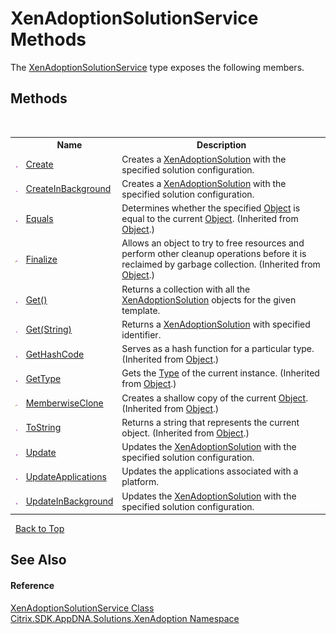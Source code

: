 # XenAdoptionSolutionService Methods
 

The <a href="3d02a0c7-f5b0-3f4d-91a4-495762065f18">XenAdoptionSolutionService</a> type exposes the following members.


## Methods
&nbsp;<table><tr><th></th><th>Name</th><th>Description</th></tr><tr><td>![Public method](media/pubmethod.gif "Public method")</td><td><a href="67233549-9b00-dd43-f216-1dd0e5af5831">Create</a></td><td>
Creates a <a href="257383db-8875-0a8f-2365-573f372e35da">XenAdoptionSolution</a> with the specified solution configuration.</td></tr><tr><td>![Public method](media/pubmethod.gif "Public method")</td><td><a href="563d2d29-44e8-e12d-3abb-7fdc6131c646">CreateInBackground</a></td><td>
Creates a <a href="257383db-8875-0a8f-2365-573f372e35da">XenAdoptionSolution</a> with the specified solution configuration.</td></tr><tr><td>![Public method](media/pubmethod.gif "Public method")</td><td><a href="http://msdn2.microsoft.com/en-us/library/bsc2ak47" target="_blank">Equals</a></td><td>
Determines whether the specified <a href="http://msdn2.microsoft.com/en-us/library/e5kfa45b" target="_blank">Object</a> is equal to the current <a href="http://msdn2.microsoft.com/en-us/library/e5kfa45b" target="_blank">Object</a>.
 (Inherited from <a href="http://msdn2.microsoft.com/en-us/library/e5kfa45b" target="_blank">Object</a>.)</td></tr><tr><td>![Protected method](media/protmethod.gif "Protected method")</td><td><a href="http://msdn2.microsoft.com/en-us/library/4k87zsw7" target="_blank">Finalize</a></td><td>
Allows an object to try to free resources and perform other cleanup operations before it is reclaimed by garbage collection.
 (Inherited from <a href="http://msdn2.microsoft.com/en-us/library/e5kfa45b" target="_blank">Object</a>.)</td></tr><tr><td>![Public method](media/pubmethod.gif "Public method")</td><td><a href="3631643c-0ba4-4db0-e569-448cfc13387a">Get()</a></td><td>
Returns a collection with all the <a href="257383db-8875-0a8f-2365-573f372e35da">XenAdoptionSolution</a> objects for the given template.</td></tr><tr><td>![Public method](media/pubmethod.gif "Public method")</td><td><a href="7156391f-8c6f-8807-6064-34aa0131af8e">Get(String)</a></td><td>
Returns a <a href="257383db-8875-0a8f-2365-573f372e35da">XenAdoptionSolution</a> with specified identifier.</td></tr><tr><td>![Public method](media/pubmethod.gif "Public method")</td><td><a href="http://msdn2.microsoft.com/en-us/library/zdee4b3y" target="_blank">GetHashCode</a></td><td>
Serves as a hash function for a particular type.
 (Inherited from <a href="http://msdn2.microsoft.com/en-us/library/e5kfa45b" target="_blank">Object</a>.)</td></tr><tr><td>![Public method](media/pubmethod.gif "Public method")</td><td><a href="http://msdn2.microsoft.com/en-us/library/dfwy45w9" target="_blank">GetType</a></td><td>
Gets the <a href="http://msdn2.microsoft.com/en-us/library/42892f65" target="_blank">Type</a> of the current instance.
 (Inherited from <a href="http://msdn2.microsoft.com/en-us/library/e5kfa45b" target="_blank">Object</a>.)</td></tr><tr><td>![Protected method](media/protmethod.gif "Protected method")</td><td><a href="http://msdn2.microsoft.com/en-us/library/57ctke0a" target="_blank">MemberwiseClone</a></td><td>
Creates a shallow copy of the current <a href="http://msdn2.microsoft.com/en-us/library/e5kfa45b" target="_blank">Object</a>.
 (Inherited from <a href="http://msdn2.microsoft.com/en-us/library/e5kfa45b" target="_blank">Object</a>.)</td></tr><tr><td>![Public method](media/pubmethod.gif "Public method")</td><td><a href="http://msdn2.microsoft.com/en-us/library/7bxwbwt2" target="_blank">ToString</a></td><td>
Returns a string that represents the current object.
 (Inherited from <a href="http://msdn2.microsoft.com/en-us/library/e5kfa45b" target="_blank">Object</a>.)</td></tr><tr><td>![Public method](media/pubmethod.gif "Public method")</td><td><a href="b8b190d5-b796-60e8-f684-1fbec1e8a9c8">Update</a></td><td>
Updates the <a href="257383db-8875-0a8f-2365-573f372e35da">XenAdoptionSolution</a> with the specified solution configuration.</td></tr><tr><td>![Public method](media/pubmethod.gif "Public method")</td><td><a href="833f61f0-1202-cd89-e38e-a65b06445ef3">UpdateApplications</a></td><td>
Updates the applications associated with a platform.</td></tr><tr><td>![Public method](media/pubmethod.gif "Public method")</td><td><a href="c2a9a68f-aa84-c86b-f04d-fed39ae6b4f9">UpdateInBackground</a></td><td>
Updates the <a href="257383db-8875-0a8f-2365-573f372e35da">XenAdoptionSolution</a> with the specified solution configuration.</td></tr></table>&nbsp;
<a href="#xenadoptionsolutionservice-methods">Back to Top</a>

## See Also


#### Reference
<a href="3d02a0c7-f5b0-3f4d-91a4-495762065f18">XenAdoptionSolutionService Class</a><br /><a href="2a3ca15a-daca-4e24-783c-63ca2cba5f92">Citrix.SDK.AppDNA.Solutions.XenAdoption Namespace</a><br />